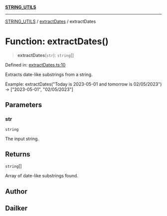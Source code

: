 [**STRING_UTILS**](../../README.md)

***

[STRING_UTILS](../../README.md) / [extractDates](../README.md) / extractDates

# Function: extractDates()

> **extractDates**(`str`): `string`[]

Defined in: [extractDates.ts:10](https://github.com/dailker/everyutil/blob/db1e809d4c097dd2ba5f952e07c115f09a518c6c/src/string/extractDates.ts#L10)

Extracts date-like substrings from a string.

Example: extractDates("Today is 2023-05-01 and tomorrow is 02/05/2023") → ["2023-05-01", "02/05/2023"]

## Parameters

### str

`string`

The input string.

## Returns

`string`[]

Array of date-like substrings found.

## Author

## Dailker
